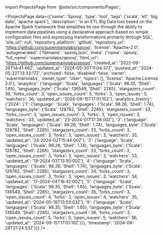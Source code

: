 
import ProjectsPage from '@site/src/components/Pages';

<ProjectsPage
    data={{'name': 'Spooq', 'type': 'tool', 'tags': ['scala', 'etl', 'big data', 'apache spark'], 'description': 'Is an ETL Big Data tool based on the Apache Spark framework that simplifies its use through the ability to implement data pipelines using a declarative approach based on simple configuration files and expressing transformations primarily through SQL', 'site_url': null, 'repository_platform': 'github', 'repository_url': 'https://github.com/supermariolabs/spooq', 'license': 'Apache-2.0', 'autogenerated': {'filename': 'spooq.json', 'meta': {'name': 'spooq', 'full_name': 'supermariolabs/spooq', 'html_url': 'https://github.com/supermariolabs/spooq', 'created_at': '2022-09-26T14:41:46Z', 'updated_at': '2024-05-30T11:04:37Z', 'pushed_at': '2024-05-22T13:33:17Z', 'archived': false, 'disabled': false, 'owner': 'supermariolabs', 'owner_type': 'User', 'topics': [], 'license': 'Apache License 2.0'}, 'analytics': {'language': 'Scala', 'languages': {'Scala': 98.35, 'Shell': 1.65}, 'languages_byte': {'Scala': 136549, 'Shell': 2285}, 'stargazers_count': 36, 'forks_count': 3, 'open_issues_count': 5, 'forks': 3, 'open_issues': 5, 'watchers': 36, 'updated_at': '2024-09-15T17:01:10Z'}, 'analytics_history': {'2024': {'1': {'language': 'Scala', 'languages': {'Scala': 98.26, 'Shell': 1.74}, 'languages_byte': {'Scala': 128782, 'Shell': 2285}, 'stargazers_count': 33, 'forks_count': 3, 'open_issues_count': 3, 'forks': 3, 'open_issues': 3, 'watchers': 33, 'updated_at': '23-2024-01T17:38:00Z'}, '2': {'language': 'Scala', 'languages': {'Scala': 98.26, 'Shell': 1.74}, 'languages_byte': {'Scala': 128782, 'Shell': 2285}, 'stargazers_count': 33, 'forks_count': 3, 'open_issues_count': 3, 'forks': 3, 'open_issues': 3, 'watchers': 33, 'updated_at': '24-2024-02T15:44:00Z'}, '3': {'language': 'Scala', 'languages': {'Scala': 98.26, 'Shell': 1.74}, 'languages_byte': {'Scala': 128782, 'Shell': 2285}, 'stargazers_count': 33, 'forks_count': 3, 'open_issues_count': 3, 'forks': 3, 'open_issues': 3, 'watchers': 33, 'updated_at': '19-2024-03T13:50:00Z'}, '4': {'language': 'Scala', 'languages': {'Scala': 98.26, 'Shell': 1.74}, 'languages_byte': {'Scala': 128782, 'Shell': 2285}, 'stargazers_count': 34, 'forks_count': 3, 'open_issues_count': 3, 'forks': 3, 'open_issues': 3, 'watchers': 34, 'updated_at': '17-2024-04T16:42:00Z'}, '5': {'language': 'Scala', 'languages': {'Scala': 98.35, 'Shell': 1.65}, 'languages_byte': {'Scala': 136549, 'Shell': 2285}, 'stargazers_count': 35, 'forks_count': 3, 'open_issues_count': 4, 'forks': 3, 'open_issues': 4, 'watchers': 35, 'updated_at': '2024-05-18T13:53:03Z'}, '9': {'language': 'Scala', 'languages': {'Scala': 98.35, 'Shell': 1.65}, 'languages_byte': {'Scala': 136549, 'Shell': 2285}, 'stargazers_count': 36, 'forks_count': 3, 'open_issues_count': 5, 'forks': 3, 'open_issues': 5, 'watchers': 36, 'updated_at': '2024-09-15T17:01:10Z'}}}, 'timestamp': '2024-09-29T21:24:53Z'}}}
/>
